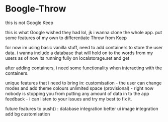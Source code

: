# Boogle-Throw
this is not Google Keep

this is what Google wished they had lol, jk i wanna clone the whole app. put some features of my own to differentiate Throw from Keep

for now im using basic vanilla stuff, need to add containers to store the user data. i wanna include a database that will hold on to the words from my users
as of now its running fully on localstorage.set and get

after adding containers, i need some functionality when interacting with the containers. 

unique features that i need to bring in: 
    customisation - the user can change modes and add theme colours
    unlimited space (provisional) - right now nobody is stopping you from putting any amount of data in to the app
    feedback - i can listen to your issues and try my best to fix it. 

future features to push() :
                database integration
                better ui
                image integration
                add bg customisation